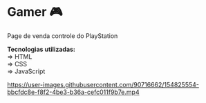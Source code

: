 # Gamer 🎮
 
Page de venda controle do PlayStation <br>

<b>Tecnologias utilizadas:</b><br>
=> HTML<br> 
=> CSS<br>
=> JavaScript<br>

https://user-images.githubusercontent.com/90716662/154825554-bbcfdc8e-f8f2-4be3-b36a-cefc011f9b7e.mp4

